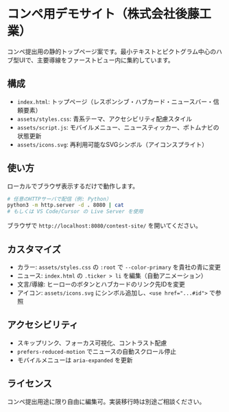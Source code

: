 # コンペ用デモサイト（株式会社後藤工業）

コンペ提出用の静的トップページ案です。最小テキストとピクトグラム中心のハブ型UIで、主要導線をファーストビュー内に集約しています。

## 構成

- `index.html`: トップページ（レスポンシブ・ハブカード・ニュースバー・信頼要素）
- `assets/styles.css`: 青系テーマ、アクセシビリティ配慮スタイル
- `assets/script.js`: モバイルメニュー、ニュースティッカー、ボトムナビの状態更新
- `assets/icons.svg`: 再利用可能なSVGシンボル（アイコンスプライト）

## 使い方

ローカルでブラウザ表示するだけで動作します。

```bash
# 任意のHTTPサーバで配信（例: Python）
python3 -m http.server -d . 8080 | cat
# もしくは VS Code/Cursor の Live Server を使用
```

ブラウザで `http://localhost:8080/contest-site/` を開いてください。

## カスタマイズ

- カラー: `assets/styles.css` の `:root` で `--color-primary` を貴社の青に変更
- ニュース: `index.html` の `.ticker > li` を編集（自動アニメーション）
- 文言/導線: ヒーローのボタンとハブカードのリンク先IDを変更
- アイコン: `assets/icons.svg` にシンボル追加し、`<use href="...#id">` で参照

## アクセシビリティ

- スキップリンク、フォーカス可視化、コントラスト配慮
- `prefers-reduced-motion` でニュースの自動スクロール停止
- モバイルメニューは `aria-expanded` を更新

## ライセンス

コンペ提出用途に限り自由に編集可。実装移行時は別途ご相談ください。